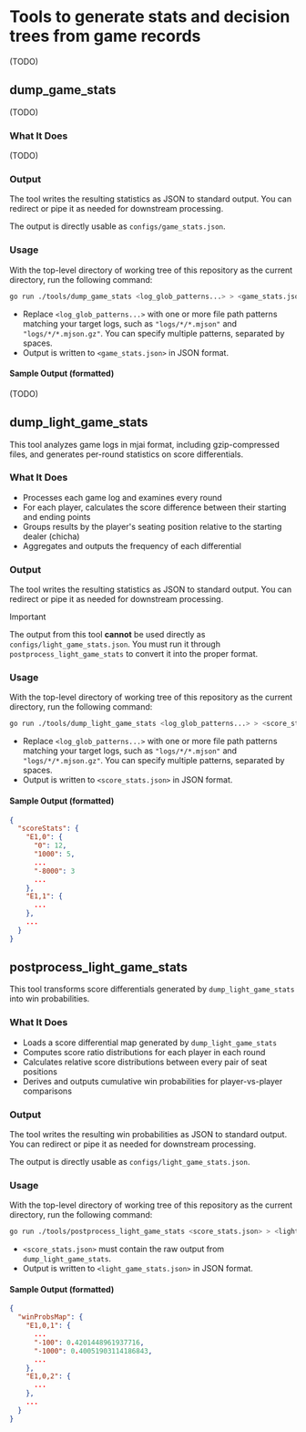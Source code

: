 # Tools to generate stats and decision trees from game records

(TODO)

## dump_game_stats

(TODO)

### What It Does

(TODO)

### Output

The tool writes the resulting statistics as JSON to standard output.
You can redirect or pipe it as needed for downstream processing.

The output is directly usable as `configs/game_stats.json`.

### Usage

With the top-level directory of working tree of this repository as the current directory, run the following command:

```sh
go run ./tools/dump_game_stats <log_glob_patterns...> > <game_stats.json>
```

- Replace `<log_glob_patterns...>` with one or more file path patterns matching your target logs, such as `"logs/*/*.mjson"` and `"logs/*/*.mjson.gz"`. You can specify multiple patterns, separated by spaces.
- Output is written to `<game_stats.json>` in JSON format.

#### Sample Output (formatted)

(TODO)

## dump_light_game_stats

This tool analyzes game logs in mjai format, including gzip-compressed files, and generates per-round statistics on score differentials.

### What It Does

- Processes each game log and examines every round
- For each player, calculates the score difference between their starting and ending points
- Groups results by the player's seating position relative to the starting dealer (chicha)
- Aggregates and outputs the frequency of each differential

### Output

The tool writes the resulting statistics as JSON to standard output.
You can redirect or pipe it as needed for downstream processing.

> [!IMPORTANT]
> The output from this tool **cannot** be used directly as `configs/light_game_stats.json`.
> You must run it through `postprocess_light_game_stats` to convert it into the proper format.

### Usage

With the top-level directory of working tree of this repository as the current directory, run the following command:

```sh
go run ./tools/dump_light_game_stats <log_glob_patterns...> > <score_stats.json>
```

- Replace `<log_glob_patterns...>` with one or more file path patterns matching your target logs, such as `"logs/*/*.mjson"` and `"logs/*/*.mjson.gz"`. You can specify multiple patterns, separated by spaces.
- Output is written to `<score_stats.json>` in JSON format.

#### Sample Output (formatted)

```json
{
  "scoreStats": {
    "E1,0": {
      "0": 12,
      "1000": 5,
      ...
      "-8000": 3
      ...
    },
    "E1,1": {
      ...
    },
    ...
  }
}
```

## postprocess_light_game_stats

This tool transforms score differentials generated by `dump_light_game_stats` into win probabilities.

### What It Does

- Loads a score differential map generated by `dump_light_game_stats`
- Computes score ratio distributions for each player in each round
- Calculates relative score distributions between every pair of seat positions
- Derives and outputs cumulative win probabilities for player-vs-player comparisons

### Output

The tool writes the resulting win probabilities as JSON to standard output.
You can redirect or pipe it as needed for downstream processing.

The output is directly usable as `configs/light_game_stats.json`.

### Usage

With the top-level directory of working tree of this repository as the current directory, run the following command:

```sh
go run ./tools/postprocess_light_game_stats <score_stats.json> > <light_game_stats.json>
```

- `<score_stats.json>` must contain the raw output from `dump_light_game_stats`.
- Output is written to `<light_game_stats.json>` in JSON format.

#### Sample Output (formatted)

```json
{
  "winProbsMap": {
    "E1,0,1": {
      ...
      "-100": 0.4201448961937716,
      "-1000": 0.40051903114186843,
      ...
    },
    "E1,0,2": {
      ...
    },
    ...
  }
}
```
